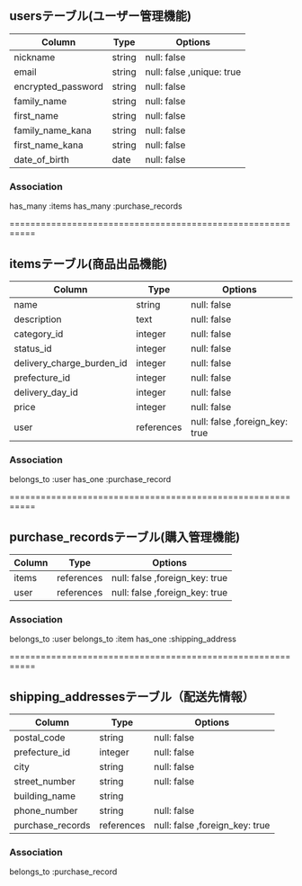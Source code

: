 ## usersテーブル(ユーザー管理機能)

| Column             | Type       | Options                  |
| ----------------   | --------   | ------------             |
| nickname           | string     | null: false              |
| email              | string     | null: false ,unique: true|
| encrypted_password | string     | null: false              |
| family_name        | string     | null: false              |
| first_name         | string     | null: false              |
| family_name_kana   | string     | null: false              |
| first_name_kana    | string     | null: false              |
| date_of_birth      | date       | null: false              |

### Association
has_many :items
has_many :purchase_records


===========================================================
## itemsテーブル(商品出品機能)

| Column                    | Type       | Options                        |
| ----------------          | --------   | ------------                   |
| name                      | string     | null: false                    |
| description               | text       | null: false                    |
| category_id               | integer    | null: false                    |
| status_id                 | integer    | null: false                    |
| delivery_charge_burden_id | integer    | null: false                    |
| prefecture_id             | integer    | null: false                    |
| delivery_day_id          | integer    | null: false                    |
| price                     | integer    | null: false                    |
| user                      | references | null: false ,foreign_key: true |

### Association
belongs_to :user
has_one :purchase_record


===========================================================
## purchase_recordsテーブル(購入管理機能)

| Column             | Type       | Options                        |
| ----------------   | --------   | ------------                   |
| items               | references | null: false ,foreign_key: true |
| user               | references | null: false ,foreign_key: true |


### Association
belongs_to :user
belongs_to :item
has_one :shipping_address

===========================================================
## shipping_addressesテーブル（配送先情報）

| Column             | Type       | Options                        |
| ----------------   | --------   | ------------                   |
| postal_code        | string     | null: false                    |
| prefecture_id      | integer    | null: false                    |
| city               | string     | null: false                    |
| street_number      | string     | null: false                    |
| building_name      | string     |                                |
| phone_number       | string     | null: false                    |
| purchase_records   | references | null: false ,foreign_key: true |


### Association
belongs_to :purchase_record





